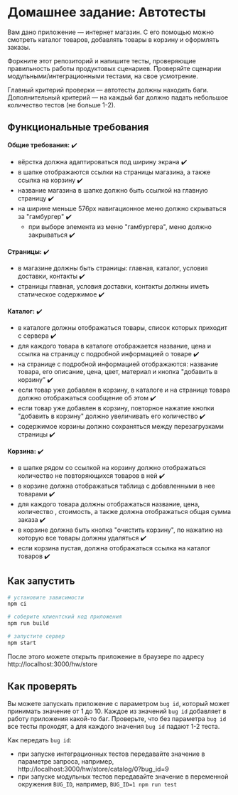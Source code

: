 # Домашнее задание: Автотесты

Вам дано приложение — интернет магазин. С его помощью можно смотреть каталог товаров, добавлять товары в корзину и оформлять заказы.

Форкните этот репозиторий и напишите тесты, проверяющие правильность работы продуктовых сценариев. Проверяйте сценарии модульными/интеграционными тестами, на свое усмотрение.

Главный критерий проверки — автотесты должны находить баги. Дополнительный критерий — на каждый баг должно падать небольшое количество тестов (не больше 1-2).

## Функциональные требования

**Общие требования:** :heavy_check_mark:
- вёрстка должна адаптироваться под ширину экрана :heavy_check_mark:
- в шапке отображаются ссылки на страницы магазина, а также ссылка на корзину :heavy_check_mark:
- название магазина в шапке должно быть ссылкой на главную страницу :heavy_check_mark:
- на ширине меньше 576px навигационное меню должно скрываться за "гамбургер" :heavy_check_mark:
  - при выборе элемента из меню "гамбургера", меню должно закрываться :heavy_check_mark:

**Страницы:** :heavy_check_mark:
- в магазине должны быть страницы: главная, каталог, условия доставки, контакты :heavy_check_mark:
- страницы главная, условия доставки, контакты должны иметь статическое содержимое :heavy_check_mark:

**Каталог:** :heavy_check_mark:
- в каталоге должны отображаться товары, список которых приходит с сервера :heavy_check_mark:
- для каждого товара в каталоге отображается название, цена и ссылка на страницу с подробной информацией о товаре :heavy_check_mark:
- на странице с подробной информацией отображаются: название товара, его описание, цена, цвет, материал и кнопка "добавить в корзину" :heavy_check_mark:
- если товар уже добавлен в корзину, в каталоге и на странице товара должно отображаться сообщение об этом :heavy_check_mark:
- если товар уже добавлен в корзину, повторное нажатие кнопки "добавить в корзину" должно увеличивать его количество :heavy_check_mark:
- содержимое корзины должно сохраняться между перезагрузками страницы :heavy_check_mark:

**Корзина:** :heavy_check_mark:
- в шапке рядом со ссылкой на корзину должно отображаться количество не повторяющихся товаров в ней :heavy_check_mark:
- в корзине должна отображаться таблица с добавленными в нее товарами :heavy_check_mark:
- для каждого товара должны отображаться название, цена, количество , стоимость, а также должна отображаться общая сумма заказа :heavy_check_mark:
- в корзине должна быть кнопка "очистить корзину", по нажатию на которую все товары должны удаляться :heavy_check_mark:
- если корзина пустая, должна отображаться ссылка на каталог товаров :heavy_check_mark:


## Как запустить

```sh
# установите зависимости
npm ci

# соберите клиентский код приложения
npm run build

# запустите сервер
npm start
```

После этого можете открыть приложение в браузере по адресу http://localhost:3000/hw/store

## Как проверять

Вы можете запускать приложение с параметром `bug id`, который может принимать значение от 1 до 10. Каждое из значений `bug id` добавляет в работу приложения какой-то баг. Проверьте, что без параметра `bug id` все тесты проходят, а для каждого значения `bug id` падают 1-2 теста.

Как передать `bug id`:
- при запуске интеграционных тестов передавайте значение в параметре запроса, например, http://localhost:3000/hw/store/catalog/0?bug_id=9
- при запуске модульных тестов передавайте значение в переменной окружения `BUG_ID`, например, `BUG_ID=1 npm run test`
